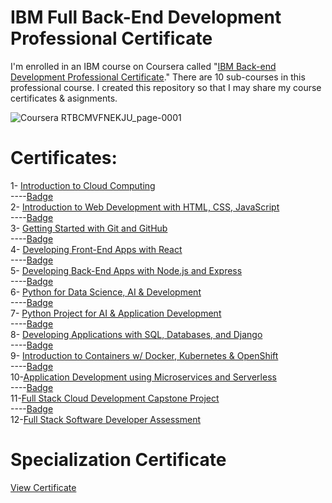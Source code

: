 # IBM Full Back-End Development Professional Certificate
I'm enrolled in an IBM course on Coursera called "[IBM Back-end Development Professional Certificate](https://coursera.org/share/5332d657214de1e4f42e9fbbd68b82c8)." There are 10 sub-courses in this professional course. I created this repository so that I may share my course certificates & asignments.

![Coursera RTBCMVFNEKJU_page-0001](https://user-images.githubusercontent.com/114513868/224536926-b1c7ae2a-2bb4-43a4-8d05-8925a3951527.jpg)


# Certificates:

1- [Introduction to Cloud Computing](https://www.coursera.org/account/accomplishments/certificate/DN6HQN97NPFP)\
----[Badge](https://www.credly.com/badges/0505fe87-4dbc-4b99-bec2-f406e79d097e/linked_in_profile)\
2- [Introduction to Web Development with HTML, CSS, JavaScript](https://www.coursera.org/account/accomplishments/certificate/2HV9TWMEA428)\
----[Badge](https://www.credly.com/badges/623224d5-2e63-47cf-b016-eb07133338b9/linked_in_profile)\
3- [Getting Started with Git and GitHub](https://www.coursera.org/account/accomplishments/certificate/CGUXUZQ76XT4)\
----[Badge](https://www.credly.com/badges/9b78e9fc-0dc0-4adb-84fc-75adba6fe41e/linked_in_profile)\
4- [Developing Front-End Apps with React](https://www.coursera.org/account/accomplishments/certificate/E66ZNBKK6JEX)\
----[Badge](https://www.credly.com/badges/dac27889-089c-411f-804b-fda19625d525/public_url)\
5- [Developing Back-End Apps with Node.js and Express](https://www.coursera.org/account/accomplishments/certificate/7GZQVUHASSPE)\
----[Badge](https://www.credly.com/badges/17354792-fad7-401e-896e-a7ef1379c0ed/public_url)\
6- [Python for Data Science, AI & Development](https://www.coursera.org/account/accomplishments/certificate/MWCJ3HNW68T9)\
----[Badge](https://www.credly.com/earner/earned/badge/bb9e6e0d-1d0c-400e-8132-af3d6764753c)\
7- [Python Project for AI & Application Development](https://www.coursera.org/account/accomplishments/certificate/HLFWW7KSLFT9)\
----[Badge](https://www.credly.com/badges/f71d90d3-8b9a-4133-8fe1-5ee143b79531/public_url)\
8- [Developing Applications with SQL, Databases, and Django](https://www.coursera.org/account/accomplishments/certificate/GDNYC3M6NMXQ)\
----[Badge](https://www.credly.com/badges/e2ec3c5f-0f84-4f52-bc4a-01e5a326ab48/public_url)\
9- [Introduction to Containers w/ Docker, Kubernetes & OpenShift](https://www.coursera.org/account/accomplishments/certificate/E8JJ8UXBRT7Y)\
----[Badge](https://www.credly.com/badges/753fb096-000b-44db-b6f3-3a0069bc4c48/public_url)\
10-[Application Development using Microservices and Serverless](https://www.coursera.org/account/accomplishments/certificate/SRUU9EMQQUKH)\
----[Badge](https://www.credly.com/badges/58d40b71-a501-4012-9a7d-32b07558167c/public_url)\
11-[Full Stack Cloud Development Capstone Project](https://www.coursera.org/account/accomplishments/certificate/6BF8CPKFCEEX)\
----[Badge](https://www.credly.com/badges/2991961c-8f9c-4397-98c0-f1de82f00773/public_url)\
12-[Full Stack Software Developer Assessment](https://www.coursera.org/account/accomplishments/certificate/BNC3GKQQCDE4)

# Specialization Certificate
[View Certificate](https://www.coursera.org/account/accomplishments/specialization/certificate/RTBCMVFNEKJU)
